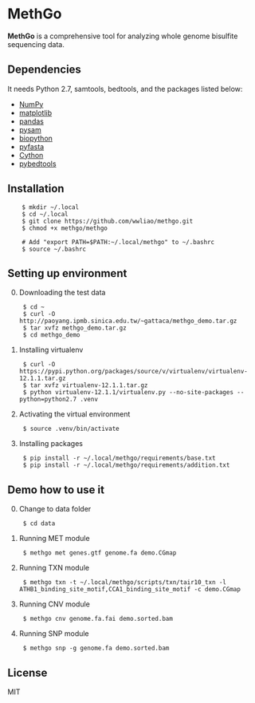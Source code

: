 # MethGo
**MethGo** is a comprehensive tool for analyzing whole genome bisulfite sequencing data.

## Dependencies
It needs Python 2.7, samtools, bedtools, and the packages listed below:
- [NumPy](http://www.numpy.org/)
- [matplotlib](http://matplotlib.org/)
- [pandas](http://pandas.pydata.org/)
- [pysam](http://pysam.readthedocs.org/)
- [biopython](http://biopython.org/)
- [pyfasta](https://pypi.python.org/pypi/pyfasta/)
- [Cython](http://cython.org/)
- [pybedtools](https://pythonhosted.org/pybedtools/)

## Installation

        $ mkdir ~/.local
        $ cd ~/.local
        $ git clone https://github.com/wwliao/methgo.git
        $ chmod +x methgo/methgo

        # Add "export PATH=$PATH:~/.local/methgo" to ~/.bashrc
        $ source ~/.bashrc

## Setting up environment
0. Downloading the test data

        $ cd ~
        $ curl -O http://paoyang.ipmb.sinica.edu.tw/~gattaca/methgo_demo.tar.gz
        $ tar xvfz methgo_demo.tar.gz
        $ cd methgo_demo

1. Installing virtualenv

        $ curl -O https://pypi.python.org/packages/source/v/virtualenv/virtualenv-12.1.1.tar.gz
        $ tar xvfz virtualenv-12.1.1.tar.gz
        $ python virtualenv-12.1.1/virtualenv.py --no-site-packages --python=python2.7 .venv

2. Activating the virtual environment

        $ source .venv/bin/activate

3. Installing packages

        $ pip install -r ~/.local/methgo/requirements/base.txt
        $ pip install -r ~/.local/methgo/requirements/addition.txt

## Demo how to use it
0. Change to data folder

        $ cd data

1. Running MET module

        $ methgo met genes.gtf genome.fa demo.CGmap

2. Running TXN module

        $ methgo txn -t ~/.local/methgo/scripts/txn/tair10_txn -l ATHB1_binding_site_motif,CCA1_binding_site_motif -c demo.CGmap

3. Running CNV module

        $ methgo cnv genome.fa.fai demo.sorted.bam

4. Running SNP module

        $ methgo snp -g genome.fa demo.sorted.bam

## License
MIT
